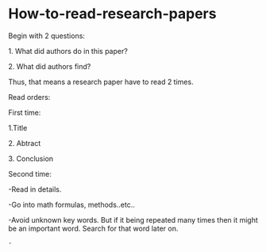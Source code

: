 # How-to-read-research-papers
<p>Begin with 2 questions:</p>
<p>1. What did authors do in this paper?</p>
<p>2. What did authors find?</p>
<p>Thus, that means a research paper have to read 2 times.</p>
<p>Read orders:</p>
<p>First time: </p>
<p>1.Title </p>
<p>2. Abtract </p>
<p>3. Conclusion</p>
<p>Second time:</p>
<p>-Read in details.</p>
<p>-Go into math formulas, methods..etc..</p>
<p>-Avoid unknown key words. But if it being repeated many times then it might be an important word. Search for that word later on.</p>
<p></p>
<p></p>




  
    
    
    
   
    
    - 
   
